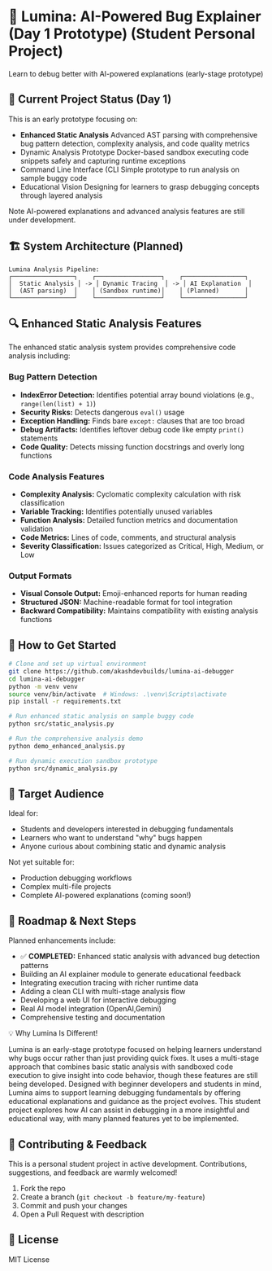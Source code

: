 # 🎯 Lumina: AI-Powered Bug Explainer (Day 1 Prototype) (Student Personal Project)

Learn to debug better with AI-powered explanations (early-stage prototype)

## 🚧 Current Project Status (Day 1)

This is an early prototype focusing on:

- **Enhanced Static Analysis** Advanced AST parsing with comprehensive bug pattern detection, complexity analysis, and code quality metrics
- Dynamic Analysis Prototype Docker-based sandbox executing code snippets safely and capturing runtime exceptions  
- Command Line Interface (CLI Simple prototype to run analysis on sample buggy code  
- Educational Vision Designing for learners to grasp debugging concepts through layered analysis  

Note AI-powered explanations and advanced analysis features are still under development.

## 🏗️ System Architecture (Planned)

```
Lumina Analysis Pipeline:
┌─────────────────┐    ┌──────────────────┐    ┌─────────────────┐
│  Static Analysis │ -> │ Dynamic Tracing  │ -> │ AI Explanation  │
│  (AST parsing)  │    │ (Sandbox runtime)│    │ (Planned)       │
└─────────────────┘    └──────────────────┘    └─────────────────┘
```

## 🔍 Enhanced Static Analysis Features

The enhanced static analysis system provides comprehensive code analysis including:

### Bug Pattern Detection
- **IndexError Detection:** Identifies potential array bound violations (e.g., `range(len(list) + 1)`)
- **Security Risks:** Detects dangerous `eval()` usage
- **Exception Handling:** Finds bare `except:` clauses that are too broad
- **Debug Artifacts:** Identifies leftover debug code like empty `print()` statements
- **Code Quality:** Detects missing function docstrings and overly long functions

### Code Analysis Features
- **Complexity Analysis:** Cyclomatic complexity calculation with risk classification
- **Variable Tracking:** Identifies potentially unused variables
- **Function Analysis:** Detailed function metrics and documentation validation
- **Code Metrics:** Lines of code, comments, and structural analysis
- **Severity Classification:** Issues categorized as Critical, High, Medium, or Low

### Output Formats
- **Visual Console Output:** Emoji-enhanced reports for human reading
- **Structured JSON:** Machine-readable format for tool integration
- **Backward Compatibility:** Maintains compatibility with existing analysis functions

## 🏃 How to Get Started

```bash
# Clone and set up virtual environment
git clone https://github.com/akashdevbuilds/lumina-ai-debugger
cd lumina-ai-debugger
python -m venv venv
source venv/bin/activate  # Windows: .\venv\Scripts\activate
pip install -r requirements.txt

# Run enhanced static analysis on sample buggy code
python src/static_analysis.py

# Run the comprehensive analysis demo
python demo_enhanced_analysis.py

# Run dynamic execution sandbox prototype
python src/dynamic_analysis.py
```


## 🎯 Target Audience

Ideal for:

- Students and developers interested in debugging fundamentals  
- Learners who want to understand "why" bugs happen  
- Anyone curious about combining static and dynamic analysis  

Not yet suitable for:  
- Production debugging workflows  
- Complex multi-file projects  
- Complete AI-powered explanations (coming soon!)  

## 🔄 Roadmap & Next Steps

Planned enhancements include:

- ✅ **COMPLETED:** Enhanced static analysis with advanced bug detection patterns
- Building an AI explainer module to generate educational feedback  
- Integrating execution tracing with richer runtime data  
- Adding a clean CLI with multi-stage analysis flow  
- Developing a web UI for interactive debugging  
- Real AI model integration (OpenAI,Gemini)  
- Comprehensive testing and documentation

💡 Why Lumina Is Different!

Lumina is an early-stage prototype focused on helping learners understand why bugs occur rather than just providing quick fixes. It uses a multi-stage approach that combines basic static analysis with sandboxed code execution to give insight into code behavior, though these features are still being developed. Designed with beginner developers and students in mind, Lumina aims to support learning debugging fundamentals by offering educational explanations and guidance as the project evolves. This student project explores how AI can assist in debugging in a more insightful and educational way, with many planned features yet to be implemented.

## 🤝 Contributing & Feedback

This is a personal student project in active development. Contributions, suggestions, and feedback are warmly welcomed!

1. Fork the repo  
2. Create a branch (`git checkout -b feature/my-feature`)  
3. Commit and push your changes  
4. Open a Pull Request with description  

## 📄 License
MIT License
